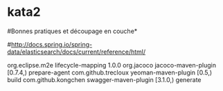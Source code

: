 # kata2
#Bonnes pratiques et découpage en couche*

#http://docs.spring.io/spring-data/elasticsearch/docs/current/reference/html/

<pluginManagement>
			<plugins>
				<!-- This plugin's configuration is used to store Eclipse m2e settings 
					only. It has no influence on the Maven build itself. Remove when the m2e 
					plugin can correctly bind to Maven lifecycle -->
				<plugin>
					<groupId>org.eclipse.m2e</groupId>
					<artifactId>lifecycle-mapping</artifactId>
					<version>1.0.0</version>
					<configuration>
						<lifecycleMappingMetadata>
							<pluginExecutions>
								<pluginExecution>
									<pluginExecutionFilter>
										<groupId>org.jacoco</groupId>
										<artifactId>jacoco-maven-plugin</artifactId>
										<versionRange>[0.7.4,)</versionRange>
										<goals>
											<goal>prepare-agent</goal>
										</goals>
									</pluginExecutionFilter>
									<action>
										<ignore />
									</action>
								</pluginExecution>
								<pluginExecution>
									<pluginExecutionFilter>
										<groupId>com.github.trecloux</groupId>
										<artifactId>yeoman-maven-plugin</artifactId>
										<versionRange>[0.5,)</versionRange>
										<goals>
											<goal>build</goal>
										</goals>
									</pluginExecutionFilter>
									<action>
										<ignore />
									</action>
								</pluginExecution>								
								<pluginExecution>
									<pluginExecutionFilter>
										<groupId>com.github.kongchen</groupId>
										<artifactId>swagger-maven-plugin</artifactId>
										<versionRange>[3.1.0,)</versionRange>
										<goals>
											<goal>generate</goal>
										</goals>
									</pluginExecutionFilter>
									<action>
										<ignore />
									</action>
								</pluginExecution>
							</pluginExecutions>
						</lifecycleMappingMetadata>
					</configuration>
				</plugin>
			</plugins>
		</pluginManagement>
